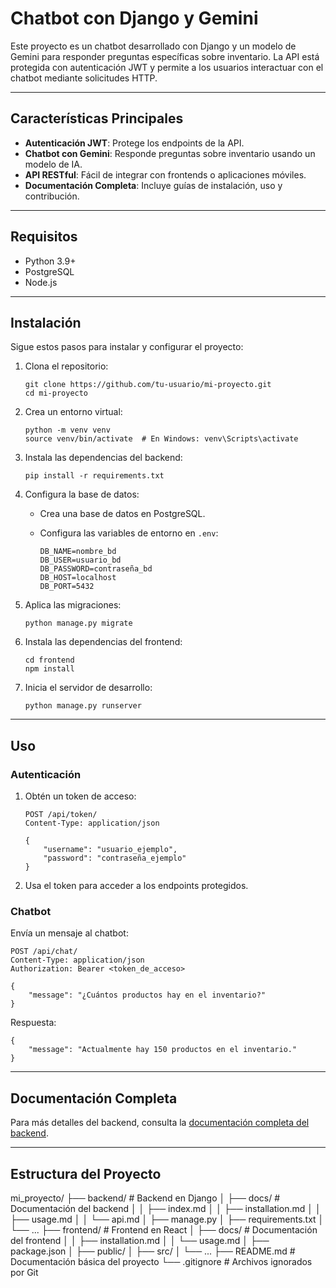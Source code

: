 # Chatbot con Django y Gemini

Este proyecto es un chatbot desarrollado con Django y un modelo de Gemini para responder preguntas específicas sobre inventario. La API está protegida con autenticación JWT y permite a los usuarios interactuar con el chatbot mediante solicitudes HTTP.

---

## Características Principales

- **Autenticación JWT**: Protege los endpoints de la API.
- **Chatbot con Gemini**: Responde preguntas sobre inventario usando un modelo de IA.
- **API RESTful**: Fácil de integrar con frontends o aplicaciones móviles.
- **Documentación Completa**: Incluye guías de instalación, uso y contribución.

---

## Requisitos

- Python 3.9+
- PostgreSQL
- Node.js

---

## Instalación

Sigue estos pasos para instalar y configurar el proyecto:

1. Clona el repositorio:

       git clone https://github.com/tu-usuario/mi-proyecto.git
       cd mi-proyecto

2. Crea un entorno virtual:

       python -m venv venv
       source venv/bin/activate  # En Windows: venv\Scripts\activate

3. Instala las dependencias del backend:

       pip install -r requirements.txt

4. Configura la base de datos:
   - Crea una base de datos en PostgreSQL.
   - Configura las variables de entorno en `.env`:

         DB_NAME=nombre_bd
         DB_USER=usuario_bd
         DB_PASSWORD=contraseña_bd
         DB_HOST=localhost
         DB_PORT=5432

5. Aplica las migraciones:

       python manage.py migrate

6. Instala las dependencias del frontend:

       cd frontend
       npm install

7. Inicia el servidor de desarrollo:

       python manage.py runserver

---

## Uso

### Autenticación

1. Obtén un token de acceso:

       POST /api/token/
       Content-Type: application/json

       {
           "username": "usuario_ejemplo",
           "password": "contraseña_ejemplo"
       }

2. Usa el token para acceder a los endpoints protegidos.

### Chatbot

Envía un mensaje al chatbot:

    POST /api/chat/
    Content-Type: application/json
    Authorization: Bearer <token_de_acceso>

    {
        "message": "¿Cuántos productos hay en el inventario?"
    }

Respuesta:

    {
        "message": "Actualmente hay 150 productos en el inventario."
    }

---

## Documentación Completa

Para más detalles del backend, consulta la [documentación completa del backend](backend/docs/index.md).

---

## Estructura del Proyecto
mi_proyecto/
├── backend/ # Backend en Django
│ ├── docs/ # Documentación del backend
│ │ ├── index.md
│ │ ├── installation.md
│ │ ├── usage.md
│ │ └── api.md
│ ├── manage.py
│ ├── requirements.txt
│ └── ...
├── frontend/ # Frontend en React
│ ├── docs/ # Documentación del frontend
│ │ ├── installation.md
│ │ └── usage.md
│ ├── package.json
│ ├── public/
│ ├── src/
│ └── ...
├── README.md # Documentación básica del proyecto
└── .gitignore # Archivos ignorados por Git